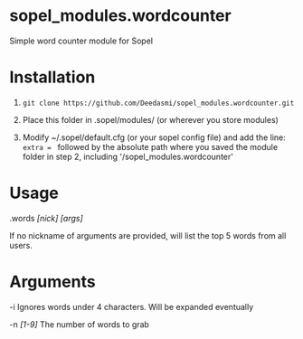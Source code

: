 # sopel_modules.wordcounter
Simple word counter module for Sopel

# Installation
1. ```git clone https://github.com/Deedasmi/sopel_modules.wordcounter.git```

2. Place this folder in .sopel/modules/ (or wherever you store modules)

3. Modify ~/.sopel/default.cfg (or your sopel config file) and add the line:
```extra = ``` followed by the absolute path where you saved the module folder in step 2, including '/sopel_modules.wordcounter'

# Usage

.words *[nick] [args]*

If no nickname of arguments are provided, will list the top 5 words from all users.

# Arguments

-i Ignores words under 4 characters. Will be expanded eventually

-n *[1-9]* The number of words to grab


